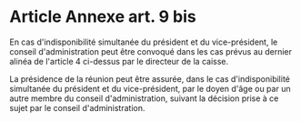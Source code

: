 # Article Annexe art. 9 bis

En cas d'indisponibilité simultanée du président et du vice-président, le conseil d'administration peut être convoqué dans les cas prévus au dernier alinéa de l'article 4 ci-dessus par le directeur de la caisse.

La présidence de la réunion peut être assurée, dans le cas d'indisponibilité simultanée du président et du vice-président, par le doyen d'âge ou par un autre membre du conseil d'administration, suivant la décision prise à ce sujet par le conseil d'administration.

